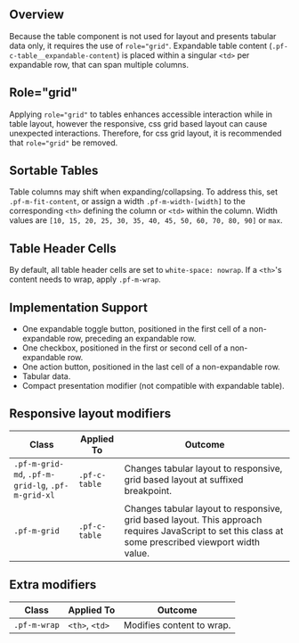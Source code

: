 ## Overview

Because the table component is not used for layout and presents tabular data only, it requires the use of `role="grid"`. Expandable table content (`.pf-c-table__expandable-content`) is placed within a singular `<td>` per expandable row, that can span multiple columns.

## Role="grid"

Applying `role="grid"` to tables enhances accessible interaction while in table layout, however the responsive, css grid based layout can cause unexpected interactions. Therefore, for css grid layout, it is recommended that `role="grid"` be removed.

## Sortable Tables

Table columns may shift when expanding/collapsing. To address this, set `.pf-m-fit-content`, or assign a width `.pf-m-width-[width]` to the corresponding `<th>` defining the column or `<td>` within the column. Width values are `[10, 15, 20, 25, 30, 35, 40, 45, 50, 60, 70, 80, 90]` or `max`.

## Table Header Cells
By default, all table header cells are set to `white-space: nowrap`. If a `<th>`'s content needs to wrap, apply `.pf-m-wrap`.

## Implementation Support
- One expandable toggle button, positioned in the first cell of a non-expandable row, preceding an expandable row.
- One checkbox, positioned in the first or second cell of a non-expandable row.
- One action button, positioned in the last cell of a non-expandable row.
- Tabular data.
- Compact presentation modifier (not compatible with expandable table).

## Responsive layout modifiers

| Class | Applied To | Outcome |
| -- | -- | -- |
| `.pf-m-grid-md`, `.pf-m-grid-lg`, `.pf-m-grid-xl`  | `.pf-c-table` | Changes tabular layout to responsive, grid based layout at suffixed breakpoint. |
| `.pf-m-grid` | `.pf-c-table`   | Changes tabular layout to responsive, grid based layout. This approach requires JavaScript to set this class at some prescribed viewport width value. |

## Extra modifiers

| Class | Applied To | Outcome |
| -- | -- | -- |
| `.pf-m-wrap`  | `<th>`, `<td>` | Modifies content to wrap. |
